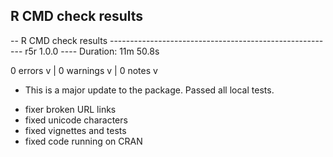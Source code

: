 ## R CMD check results

-- R CMD check results -------------------------------------------------------- r5r 1.0.0 ----
Duration: 11m 50.8s

0 errors v | 0 warnings v | 0 notes v

* This is a major update to the package. Passed all local tests.

- fixer broken URL links
- fixed unicode characters
- fixed vignettes and tests 
- fixed code running on CRAN 
